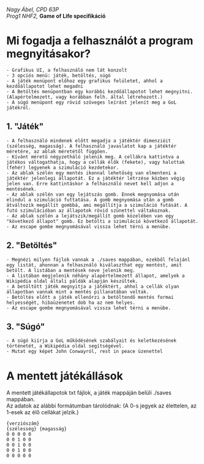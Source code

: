 *Nagy Ábel, CPD 63P* <br>
*Prog1 NHF2,* **Game of Life specifikáció**

# Mi fogadja a felhasználót a program megnyitásakor?
    - Grafikus UI, a felhasználó nem lát konzolt
    - 3 opciós menü: játék, betöltés, súgó
    - A játék menüpont előhoz egy grafikus felületet, ahhol a kezdőállapotot lehet megadni
    - A Betöltés menüpontban egy korábbi kezdőállapotot lehet megnyitni. (Alapértelmezett, vagy korábban felh. által létrehozott.)
    - A súgó menüpont egy rövid szöveges leírást jelenít meg a GoL játékról.

## 1. "Játék"
    - A felhasználó mindenek előtt megadja a játéktér dimenzióit (szélesség, magasság). A felhasználó javaslatot kap a játéktér méretére, az ablak méretétől függően.
    - Kívánt méretű négyzetháló jelenik meg. A cellákra kattintva a játékos váltogathatja, hogy a cellák élők (fekete), vagy halottak (fehér) legyenek a szimuláció kezdetekor.
    - Az ablak szélén egy mentés ikonnal lehetőség van elmenteni a játéktér jelenlegi állapotát. Ez a játéktér létrzése közben végig jelen van. Erre kattintáskor a felhasználó nevet kell adjon a mentésének.
    - Az ablak szélén van egy lejátszás gomb. Ennek megnyomása után elindul a szimuláció futtatása. A gomb megnyomása után a gomb átváltozik megállít gombbá, ami megállítja a szimuláció futását. A futó szimulációban az állapotok rövid szünettel váltakoznak.
    - Az ablak szélén a lejátszik/megállít gomb közelében van egy "következő állapot" gomb. Ez betölti a szimuláció következő állapotát.
    - Az escape gombe megnyomásával vissza lehet térni a menübe.


## 2. "Betöltés"
    - Megnézi milyen fájlok vannak a ./saves mappában, ezekből felajánl egy listát, ahonnan a felhasználó kiválaszthat egy mentést, amit betölt. A listában a mentések neve jelenik meg.
    - A listában megjelenik néhány alapértelmezett állapot, amelyek a Wikipédia oldal általi páldák alapján készültek.
    - A betöltött játék megnyitja a játéktért, ahhol a cellák olyan állapotban vannak mint a mentés pillanatában voltak.
    - Betöltés előtt a játék ellenőrzi a betöltendő mentés formai helyességét, hibaüzenetet dob ha az nem helyes.
    - Az escape gombe megnyomásával vissza lehet térni a menübe.

## 3. "Súgó"
    - A súgó kiírja a GoL működésének szabályait és keletkezésének történetét, a Wikipédia oldal segítségével.
    - Mutat egy képet John Conwayról, rest in peace üzenettel

# A mentett játékállások
A mentett játékállapotok txt fájlok, a játék mappáján belüli ./saves mappában.<br>
Az adatok az alábbi formátumban tárolódnak: (A 0-s jegyek az élettelen, az 1-esek az élő cellákat jelzik.)
```
{verziószám}
{szélesség} {magasság}
0 0 0 0 0
0 0 1 0 0
0 0 1 0 0
0 0 1 0 0
0 0 0 0 0